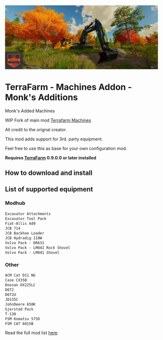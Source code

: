 ![Header](./assets/header.webp)

# TerraFarm - Machines Addon - Monk's Additions

Monk's Added Machines

WIP Fork of main mod [Terrafarm Machines](https://github.com/scfmod/FS25_TerraFarmMachines) 

All credit to the orignal creator.

This mod adds support for 3rd. party equipment.

Feel free to use this as base for your own configuration mod.

**Requires [TerraFarm](https://github.com/scfmod/FS25_TerraFarm) 0.9.0.0 or later installed**

## How to download and install


## List of supported equipment

### Modhub

```
Excavator Attachments
Excavator Tool Pack
Fiat-Allis Ad9
JCB 714
JCB Backhoe Loader
JCB Hydradig 110W
Volvo Pack - DR631
Volvo Pack - LM841 Rock Shovel
Volvo Pack - LM841 Shovel
```

### Other

```
ACM Cat D11 NG
Case CX35B
Doosan DX225LC
D6T2
D6T2U
JD135C
JohnDeere 650K
Gjerstad Pack
T-130
FSM Komatsu 575D
FSM CAT 6015B
```

Read the full mod list [here](./MODS.md).

